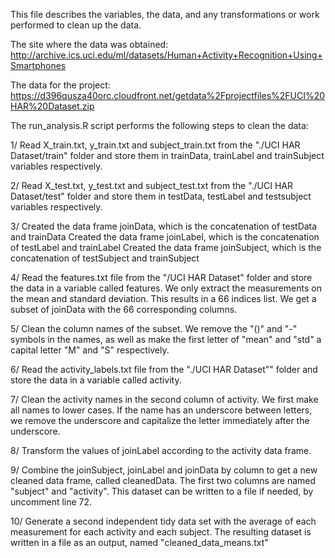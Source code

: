 This file describes the variables, the data, and any transformations or work performed to clean up the data.

The site where the data was obtained:
http://archive.ics.uci.edu/ml/datasets/Human+Activity+Recognition+Using+Smartphones

The data for the project:
https://d396qusza40orc.cloudfront.net/getdata%2Fprojectfiles%2FUCI%20HAR%20Dataset.zip

The run_analysis.R script performs the following steps to clean the data:

1/ Read X_train.txt, y_train.txt and subject_train.txt from the "./UCI HAR Dataset/train" folder and store them in trainData, trainLabel and trainSubject variables respectively.

2/ Read X_test.txt, y_test.txt and subject_test.txt from the "./UCI HAR Dataset/test" folder and store them in testData, testLabel and testsubject variables respectively.

3/ Created the data frame joinData, which is the concatenation of testData and trainData
Created the data frame joinLabel, which is the concatenation of testLabel and trainLabel
Created the data frame joinSubject, which is the concatenation of testSubject and trainSubject

4/ Read the features.txt file from the "/UCI HAR Dataset" folder and store the data in a variable called features. We only extract the measurements on the mean and standard deviation. 
This results in a 66 indices list. We get a subset of joinData with the 66 corresponding columns.

5/ Clean the column names of the subset. We remove the "()" and "-" symbols in the names, as well as make the first letter of "mean" and "std" a capital letter "M" and "S" respectively.

6/ Read the activity_labels.txt file from the "./UCI HAR Dataset"" folder and store the data in a variable called activity.

7/ Clean the activity names in the second column of activity. We first make all names to lower cases. If the name has an underscore between letters, we remove the underscore and capitalize the letter immediately after the underscore.

8/ Transform the values of joinLabel according to the activity data frame.

9/ Combine the joinSubject, joinLabel and joinData by column to get a new cleaned data frame, called cleanedData. 
The first two columns are named "subject" and "activity". 
This dataset can be written to a file if needed, by uncomment line 72.

10/ Generate a second independent tidy data set with the average of each measurement for each activity and each subject. The resulting dataset is written in a file as an output, named "cleaned_data_means.txt"
